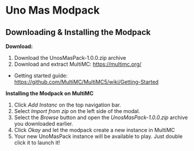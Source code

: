 # Uno Mas Modpack

## Downloading & Installing the Modpack
**Download:**
1. Download the UnosMasPack-1.0.0.zip archive
2. Download and extract MultiMC: https://multimc.org/
* Getting started guide: https://github.com/MultiMC/MultiMC5/wiki/Getting-Started

**Installing the Modpack on MultiMC**
1. Click *Add Instanc* on the top navigation bar.
2. Select *Import from zip* on the left side of the modal.
3. Select the *Browse* button and open the *UnosMasPack-1.0.0.zip* archive you downloaded earlier.
4. Click *Okay* and let the modpack create a new instance in MultiMC
5. Your new UnoMasPack instance will be available to play. Just double click it to launch it!
